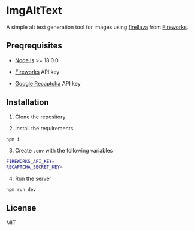# ImgAltText

A simple alt text generation tool for images using [firellava](https://app.fireworks.ai/blog/firellava-the-first-commercially-permissive-oss-llava-model) from [Fireworks](https://app.fireworks.ai/). 

## Preqrequisites

- [Node.js](https://nodejs.org/en/) >= 18.0.0

- [Fireworks](https://app.fireworks.ai/) API key

- [Google Recaptcha](https://www.google.com/recaptcha/about/) API key


## Installation

1. Clone the repository


2. Install the requirements

```bash
npm i
```

3. Create `.env` with the following variables

```bash
FIREWORKS_API_KEY=
RECAPTCHA_SECRET_KEY=
```

4. Run the server

```bash
npm run dev
```

## License

MIT